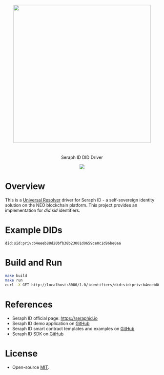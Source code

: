 

<p align="center">
<img
    src="https://www.seraphid.io/assets/img/logo-dark.png"
    width="450px">
</p>
<h1></h1>
<p align="center">
  Seraph ID DID Driver
</p>

<p align="center">
  <a href="https://github.com/swisscom-blockchain/seraph-id-sdk/blob/master/LICENSE">
    <img src="https://img.shields.io/badge/license-MIT-blue.svg?color=green">
  </a>
</p>

# Overview

This is a [Universal Resolver](https://github.com/swisscom-blockchain/universal-resolver) driver for Seraph ID - a self-sovereign identity
solution on the NEO blockchain platform. This project provides an implementation
for *did:sid* identifiers.

# Example DIDs

```
did:sid:priv:b4eeeb80d20bfb38b23001d0659ce0c1d96be0aa
```

# Build and Run

```sh
make build
make run
curl -X GET http://localhost:8080/1.0/identifiers/did:sid:priv:b4eeeb80d20bfb38b23001d0659ce0c1d96be0aa
```

# References
- Seraph ID official page: https://seraphid.io
- Seraph ID demo application on
  [GitHub](https://github.com/swisscom-blockchain/seraph-id-demo)
- Seraph ID smart contract templates and examples on [GitHub](https://github.com/swisscom-blockchain/seraph-id-smart-contracts)
- Seraph ID SDK on
  [GitHub](https://github.com/swisscom-blockchain/seraph-id-sdk)


# License

- Open-source [MIT](https://github.com/swisscom-blockchain/seraph-id-did-driver/blob/master/LICENSE).
